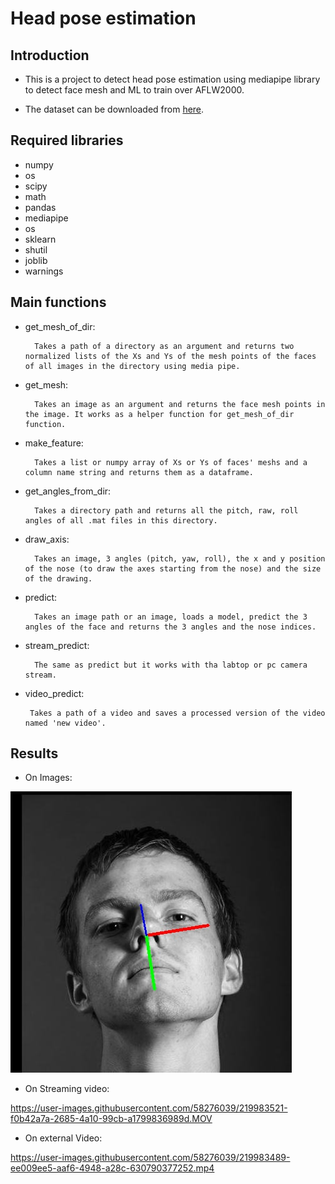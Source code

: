 
# Head pose estimation

## Introduction

* This is a project to detect head pose estimation using mediapipe library to detect face mesh and ML to train over AFLW2000.

* The dataset can be downloaded from [here](https://www.kaggle.com/datasets/kameo4189/aflw2000-300wlp?select=AFLW2000-3D).

## Required libraries

* numpy
* os
* scipy
* math
* pandas
* mediapipe
* os
* sklearn
* shutil
* joblib
* warnings

## Main functions

* get_mesh_of_dir:

        Takes a path of a directory as an argument and returns two normalized lists of the Xs and Ys of the mesh points of the faces of all images in the directory using media pipe.

* get_mesh:

        Takes an image as an argument and returns the face mesh points in the image. It works as a helper function for get_mesh_of_dir function.

* make_feature:

        Takes a list or numpy array of Xs or Ys of faces' meshs and a column name string and returns them as a dataframe.

* get_angles_from_dir:

        Takes a directory path and returns all the pitch, raw, roll angles of all .mat files in this directory.

* draw_axis:

        Takes an image, 3 angles (pitch, yaw, roll), the x and y position of the nose (to draw the axes starting from the nose) and the size of the drawing.

* predict:

        Takes an image path or an image, loads a model, predict the 3 angles of the face and returns the 3 angles and the nose indices.

* stream_predict:

        The same as predict but it works with tha labtop or pc camera stream.
    
 * video_predict:
 
        Takes a path of a video and saves a processed version of the video named 'new video'.

## Results

* On Images:

![image](https://github.com/Gooda97/Head-Pose-Estimation-Using-ML-And-Mediapipe/blob/main/results/frame11.jpg)

* On Streaming video:

https://user-images.githubusercontent.com/58276039/219983521-f0b42a7a-2685-4a10-99cb-a1799836989d.MOV

* On external Video:
        
https://user-images.githubusercontent.com/58276039/219983489-ee009ee5-aaf6-4948-a28c-630790377252.mp4


